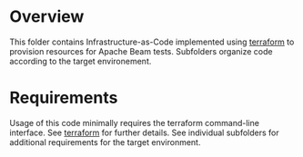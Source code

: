 <!--
    Licensed to the Apache Software Foundation (ASF) under one
    or more contributor license agreements.  See the NOTICE file
    distributed with this work for additional information
    regarding copyright ownership.  The ASF licenses this file
    to you under the Apache License, Version 2.0 (the
    "License"); you may not use this file except in compliance
    with the License.  You may obtain a copy of the License at

      http://www.apache.org/licenses/LICENSE-2.0

    Unless required by applicable law or agreed to in writing,
    software distributed under the License is distributed on an
    "AS IS" BASIS, WITHOUT WARRANTIES OR CONDITIONS OF ANY
    KIND, either express or implied.  See the License for the
    specific language governing permissions and limitations
    under the License.
-->

# Overview

This folder contains Infrastructure-as-Code implemented using
[terraform](https://terraform.io) to provision resources for Apache Beam tests.
Subfolders organize code according to the target environement.

# Requirements

Usage of this code minimally requires the terraform command-line interface.
See [terraform](https://terraform.io) for further details. See individual
subfolders for additional requirements for the target environment.
